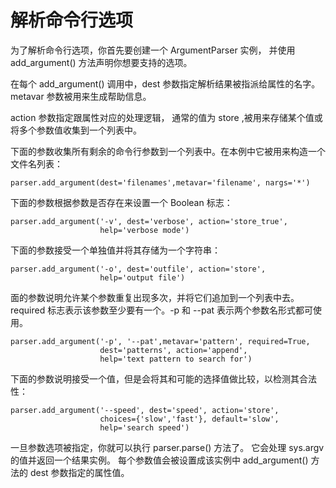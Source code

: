 # 解析命令行选项

为了解析命令行选项，你首先要创建一个 ArgumentParser 实例， 并使用 add_argument() 方法声明你想要支持的选项。

在每个 add_argument() 调用中，dest 参数指定解析结果被指派给属性的名字。 metavar 参数被用来生成帮助信息。

action 参数指定跟属性对应的处理逻辑， 通常的值为 store ,被用来存储某个值或将多个参数值收集到一个列表中。

下面的参数收集所有剩余的命令行参数到一个列表中。在本例中它被用来构造一个文件名列表：
```
parser.add_argument(dest='filenames',metavar='filename', nargs='*')
```

下面的参数根据参数是否存在来设置一个 Boolean 标志：
```
parser.add_argument('-v', dest='verbose', action='store_true',
                    help='verbose mode')
```

下面的参数接受一个单独值并将其存储为一个字符串：
```
parser.add_argument('-o', dest='outfile', action='store',
                    help='output file')
```

面的参数说明允许某个参数重复出现多次，并将它们追加到一个列表中去。 required 标志表示该参数至少要有一个。-p 和 --pat 表示两个参数名形式都可使用。
```
parser.add_argument('-p', '--pat',metavar='pattern', required=True,
                    dest='patterns', action='append',
                    help='text pattern to search for')
```

下面的参数说明接受一个值，但是会将其和可能的选择值做比较，以检测其合法性：
```
parser.add_argument('--speed', dest='speed', action='store',
                    choices={'slow','fast'}, default='slow',
                    help='search speed')
```

一旦参数选项被指定，你就可以执行 parser.parse() 方法了。 它会处理 sys.argv 的值并返回一个结果实例。 每个参数值会被设置成该实例中 add_argument() 方法的 dest 参数指定的属性值。
